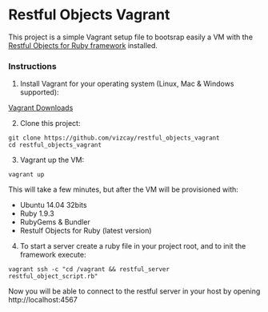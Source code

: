 Restful Objects Vagrant
=======================

This project is a simple Vagrant setup file to bootsrap easily a VM with the [Restful Objects for Ruby framework](http://github.com/vizcay/RestfulObjectsRuby) installed.

### Instructions

1. Install Vagrant for your operating system (Linux, Mac & Windows supported):

  [Vagrant Downloads](https://www.vagrantup.com/downloads.html)

2. Clone this project:

  ```shell
  git clone https://github.com/vizcay/restful_objects_vagrant
  cd restful_objects_vagrant
  ```

3. Vagrant up the VM:

  ```shell
  vagrant up
  ```

  This will take a few minutes, but after the VM will be provisioned with:
  - Ubuntu 14.04 32bits
  - Ruby 1.9.3
  - RubyGems & Bundler
  - Restulf Objects for Ruby (latest version)

4. To start a server create a ruby file in your project root, and to init the framework execute:

  ```shell
  vagrant ssh -c "cd /vagrant && restful_server restful_object_script.rb"
  ```

  Now you will be able to connect to the restful server in your host by opening http://localhost:4567

